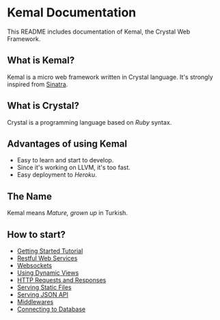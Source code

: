 # Kemal Documentation

This README includes documentation of Kemal, the Crystal Web Framework.

## What is Kemal?

Kemal is a micro web framework written in Crystal language. It's strongly inspired from [Sinatra](www.sinatrarb.com).

## What is Crystal?

Crystal is a programming language based on *Ruby* syntax.

## Advantages of using Kemal

 - Easy to learn and start to develop.
 - Since it's working on LLVM, it's too fast.
 - Easy deployment to *Heroku*.

## The Name

Kemal means *Mature, grown up* in Turkish.

## How to start?

 - [Getting Started Tutorial](./getting_started.md)
 - [Restful Web Services](./rest.md)
 - [Websockets](./websockets.md)
 - [Using Dynamic Views](./views.md)
 - [HTTP Requests and Responses](./http-requests.md)
 - [Serving Static Files](./statics.md)
 - [Serving JSON API](./json.md)
 - [Middlewares](./middlewares.md)
 - [Connecting to Database](./database.md)
